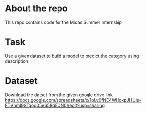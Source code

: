 # About the repo
This repo contains code for the Midas Summer Internship

# Task
Use a given dataset to build a model to predict the category using description

# Dataset
Download the datset from the given google drive link
https://docs.google.com/spreadsheets/d/1pLv0fNE4WHokpJHUIs-FTVnmI9STgog05e658qEON0I/edit?usp=sharing


